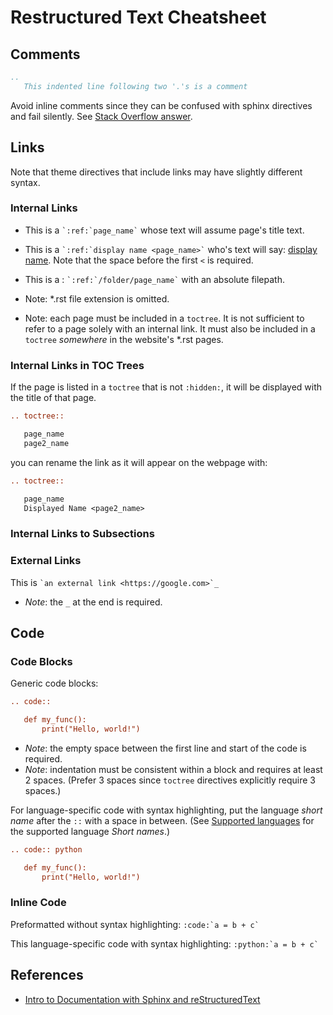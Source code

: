 # Restructured Text Cheatsheet

## Comments

````rst
..
   This indented line following two '.'s is a comment

````
Avoid inline comments since they can be confused with sphinx directives and fail silently.
See [Stack Overflow answer](https://stackoverflow.com/a/4783854).

## Links
Note that theme directives that include links may have slightly different syntax.

### Internal Links

* This is a `` `:ref:`page_name` `` whose text will assume page's title text.
* This is a `` `:ref:`display name <page_name>` `` who's text will say: <ins>display name</ins>. Note that the space before the first `<` is required.
* This is a : `` `:ref:`/folder/page_name` `` with an absolute filepath.


* Note: *.rst file extension is omitted.
* Note: each page must be included in a `toctree`. It is not sufficient to refer to a page solely with an internal link. It must also be included in a `toctree` *somewhere* in the website's *.rst pages.

### Internal Links in TOC Trees
If the page is listed in a `toctree` that is not `:hidden:`, it will be displayed with the title of that page.

````rst
.. toctree::

   page_name
   page2_name
````

you can rename the link as it will appear on the webpage with:
````rst
.. toctree::

   page_name
   Displayed Name <page2_name>
````

### Internal Links to Subsections

### External Links

This is `` `an external link <https://google.com>`_ ``

* *Note*: the `_` at the end is required.

## Code

### Code Blocks

Generic code blocks:
````rst
.. code::

   def my_func():
       print("Hello, world!")
````

* *Note*: the empty space between the first line and start of the code is required.
* *Note*: indentation must be consistent within a block and requires at least 2 spaces. (Prefer 3 spaces since `toctree` directives explicitly require 3 spaces.)

For language-specific code with syntax highlighting, put the language *short name* after the `::` with a space in between.
(See [Supported languages](https://pygments.org/languages/) for the supported language *Short names*.)
````rst
.. code:: python

   def my_func():
       print("Hello, world!")
````

### Inline Code

Preformatted without syntax highlighting: `` :code:`a = b + c` ``

This language-specific code with syntax highlighting: `` :python:`a = b + c` ``


## References
* [Intro to Documentation with Sphinx and reStructuredText](https://sphinx-intro-tutorial.readthedocs.io/en/latest/rst_intro.htm)
